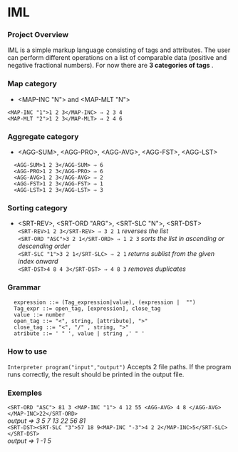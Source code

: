 # IML
### Project Overview
IML is a simple markup language consisting of tags and attributes. The user can perform different operations on a list of comparable data (positive and negative fractional numbers). For now there are **3 categories of tags** .
### Map category
* <MAP-INC "N"> and <MAP-MLT "N">
```
<MAP-INC "1">1 2 3</MAP-INC> ⇒ 2 3 4
<MAP-MLT "2">1 2 3</MAP-MLT> ⇒ 2 4 6
```
### Aggregate category
* \<AGG-SUM>, \<AGG-PRO>, \<AGG-AVG>, \<AGG-FST>, \<AGG-LST>
```
  <AGG-SUM>1 2 3</AGG-SUM> ⇒ 6
  <AGG-PRO>1 2 3</AGG-PRO> ⇒ 6
  <AGG-AVG>1 2 3</AGG-AVG> ⇒ 2
  <AGG-FST>1 2 3</AGG-FST> ⇒ 1
  <AGG-LST>1 2 3</AGG-LST> ⇒ 3
```
### Sorting category
* \<SRT-REV>, \<SRT-ORD "ARG">, <SRT-SLC "N">, \<SRT-DST> <br/>
`<SRT-REV>1 2 3</SRT-REV> ⇒ 3 2 1`  _reverses the list_ <br/>
`<SRT-ORD "ASC">3 2 1</SRT-ORD> ⇒ 1 2 3`  _sorts the list in ascending or descending order_ <br/>
`<SRT-SLC "1">3 2 1</SRT-SLC> ⇒ 2 1`  _returns sublist from the given index onward_ <br/>
`<SRT-DST>4 8 4 3</SRT-DST> ⇒ 4 8 3`  _removes duplicates_ <br/>
### Grammar
```
  expression ::= (Tag_expression|value), (expression |  "")
  Tag_expr ::= open_tag, [expression], close_tag
  value ::= number
  open_tag ::= "<", string, [attribute], ">"
  close_tag ::= "<", "/" , string, ">"
  atribute ::= ' " ', value | string ,' " '
```
### How to use
`Interpreter program("input","output")` Accepts 2 file paths. If the program runs correctly, the result should be printed in the output file.
### Exemples
`<SRT-ORD "ASC"> 81 3 <MAP-INC "1"> 4 12 55 <AGG-AVG> 4 8 </AGG-AVG></MAP-INC>22</SRT-ORD>` <br/>
_output ⇒ 3 5 7 13 22 56 81_ <br/>
`<SRT-DST><SRT-SLC "3">57 18 9<MAP-INC "-3">4 2 2</MAP-INC>5</SRT-SLC></SRT-DST>` <br/>
_output ⇒ 1 -1 5_